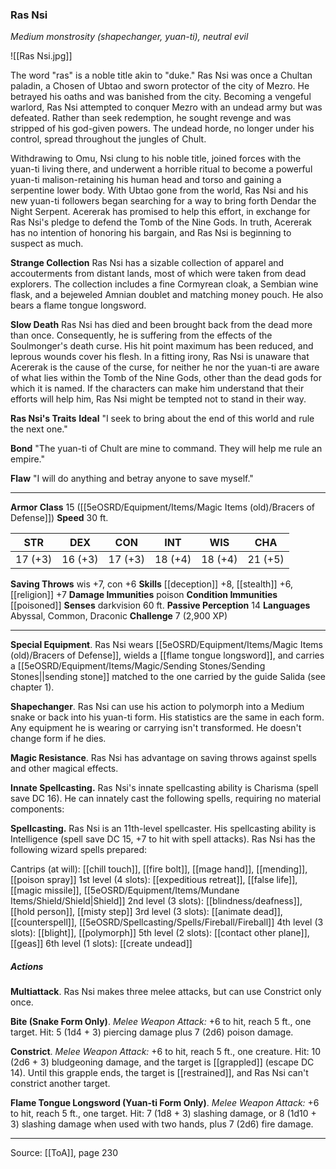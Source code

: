 ### Ras Nsi
_Medium monstrosity (shapechanger, yuan-ti), neutral evil_

![[Ras Nsi.jpg]]

The word "ras" is a noble title akin to "duke." Ras Nsi was once a Chultan paladin, a Chosen of Ubtao and sworn protector of the city of Mezro. He betrayed his oaths and was banished from the city. Becoming a vengeful warlord, Ras Nsi attempted to conquer Mezro with an undead army but was defeated. Rather than seek redemption, he sought revenge and was stripped of his god-given powers. The undead horde, no longer under his control, spread throughout the jungles of Chult.

Withdrawing to Omu, Nsi clung to his noble title, joined forces with the yuan-ti living there, and underwent a horrible ritual to become a powerful yuan-ti malison-retaining his human head and torso and gaining a serpentine lower body. With Ubtao gone from the world, Ras Nsi and his new yuan-ti followers began searching for a way to bring forth Dendar the Night Serpent. Acererak has promised to help this effort, in exchange for Ras Nsi's pledge to defend the Tomb of the Nine Gods. In truth, Acererak has no intention of honoring his bargain, and Ras Nsi is beginning to suspect as much.

**Strange Collection** Ras Nsi has a sizable collection of apparel and accouterments from distant lands, most of which were taken from dead explorers. The collection includes a fine Cormyrean cloak, a Sembian wine flask, and a bejeweled Amnian doublet and matching money pouch. He also bears a flame tongue longsword.


**Slow Death** Ras Nsi has died and been brought back from the dead more than once. Consequently, he is suffering from the effects of the Soulmonger's death curse. His hit point maximum has been reduced, and leprous wounds cover his flesh. In a fitting irony, Ras Nsi is unaware that Acererak is the cause of the curse, for neither he nor the yuan-ti are aware of what lies within the Tomb of the Nine Gods, other than the dead gods for which it is named. If the characters can make him understand that their efforts will help him, Ras Nsi might be tempted not to stand in their way.



**Ras Nsi's Traits** **Ideal** "I seek to bring about the end of this world and rule the next one."


**Bond** "The yuan-ti of Chult are mine to command. They will help me rule an empire."


**Flaw** "I will do anything and betray anyone to save myself."







---

**Armor Class** 15 ([[5eOSRD/Equipment/Items/Magic Items (old)/Bracers of Defense]])
**Speed** 30 ft.

| STR     | DEX     | CON     | INT     | WIS     | CHA     |
|---------|---------|---------|---------|---------|---------|
| 17 (+3) | 16 (+3) | 17 (+3) | 18 (+4) | 18 (+4) | 21 (+5) |

**Saving Throws** wis +7, con +6
**Skills** [[deception]] +8, [[stealth]] +6, [[religion]] +7
**Damage Immunities** poison
**Condition Immunities** [[poisoned]]
**Senses** darkvision 60 ft.
**Passive Perception** 14
**Languages** Abyssal, Common, Draconic
**Challenge** 7 (2,900 XP)

---

**Special Equipment**. Ras Nsi wears [[5eOSRD/Equipment/Items/Magic Items (old)/Bracers of Defense]], wields a [[flame tongue longsword]], and carries a [[5eOSRD/Equipment/Items/Magic/Sending Stones/Sending Stones||sending stone]] matched to the one carried by the guide Salida (see chapter 1).

**Shapechanger**. Ras Nsi can use his action to polymorph into a Medium snake or back into his yuan-ti form. His statistics are the same in each form. Any equipment he is wearing or carrying isn't transformed. He doesn't change form if he dies.

**Magic Resistance**. Ras Nsi has advantage on saving throws against spells and other magical effects.

**Innate Spellcasting.** Ras Nsi's innate spellcasting ability is Charisma (spell save DC 16). He can innately cast the following spells, requiring no material components:

**Spellcasting.** Ras Nsi is an 11th-level spellcaster. His spellcasting ability is Intelligence (spell save DC 15, +7 to hit with spell attacks). Ras Nsi has the following wizard spells prepared:

Cantrips (at will): [[chill touch]], [[fire bolt]], [[mage hand]], [[mending]], [[poison spray]]
1st level (4 slots): [[expeditious retreat]], [[false life]], [[magic missile]], [[5eOSRD/Equipment/Items/Mundane Items/Shield/Shield|Shield]]
2nd level (3 slots): [[blindness/deafness]], [[hold person]], [[misty step]]
3rd level (3 slots): [[animate dead]], [[counterspell]], [[5eOSRD/Spellcasting/Spells/Fireball/Fireball]]
4th level (3 slots): [[blight]], [[polymorph]]
5th level (2 slots): [[contact other plane]], [[geas]]
6th level (1 slots): [[create undead]]

##### Actions
**Multiattack**. Ras Nsi makes three melee attacks, but can use Constrict only once.

**Bite (Snake Form Only)**. _Melee Weapon Attack:_ +6 to hit, reach 5 ft., one target. Hit: 5 (1d4 + 3) piercing damage plus 7 (2d6) poison damage.

**Constrict**. _Melee Weapon Attack:_ +6 to hit, reach 5 ft., one creature. Hit: 10 (2d6 + 3) bludgeoning damage, and the target is [[grappled]] (escape DC 14). Until this grapple ends, the target is [[restrained]], and Ras Nsi can't constrict another target.

**Flame Tongue Longsword (Yuan-ti Form Only)**. _Melee Weapon Attack:_ +6 to hit, reach 5 ft., one target. Hit: 7 (1d8 + 3) slashing damage, or 8 (1d10 + 3) slashing damage when used with two hands, plus 7 (2d6) fire damage.


---

Source: [[ToA]], page 230
